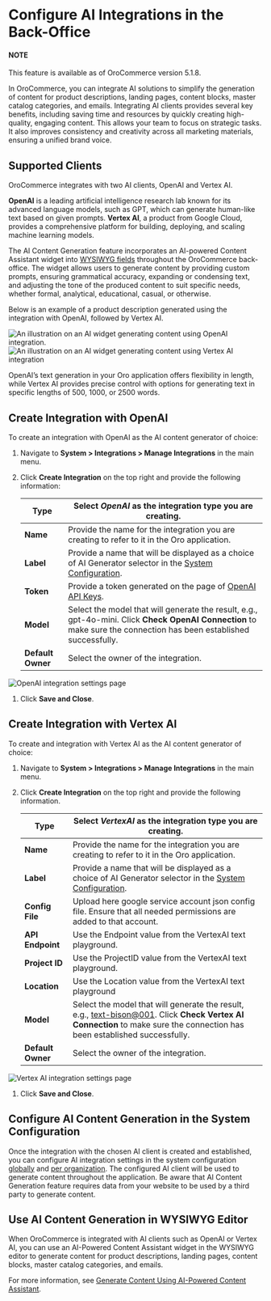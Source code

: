 <a id="user-guide-ai-integrations"></a>

# Configure AI Integrations in the Back-Office

#### NOTE
This feature is available as of OroCommerce version 5.1.8.

In OroCommerce, you can integrate AI solutions to simplify the generation of content for product descriptions, landing pages, content blocks, master catalog categories, and emails. Integrating AI clients provides several key benefits, including saving time and resources by quickly creating high-quality, engaging content. This allows your team to focus on strategic tasks. It also improves consistency and creativity across all marketing materials, ensuring a unified brand voice.

## Supported Clients

OroCommerce integrates with two AI clients, OpenAI and Vertex AI.

**OpenAI** is a leading artificial intelligence research lab known for its advanced language models, such as GPT, which can generate human-like text based on given prompts. **Vertex AI**, a product from Google Cloud, provides a comprehensive platform for building, deploying, and scaling machine learning models.

The AI Content Generation feature incorporates an AI-powered Content Assistant widget into [WYSIWYG fields](../../../../concept-guides/content-management/wysiwyg.md#getting-started-wysiwyg-editor-field-ai) throughout the OroCommerce back-office. The widget allows users to generate content by providing custom prompts, ensuring grammatical accuracy, expanding or condensing text, and adjusting the tone of the produced content to suit specific needs, whether formal, analytical, educational, casual, or otherwise.

Below is an example of a product description generated using the integration with OpenAI, followed by Vertex AI.

![An illustration on an AI widget generating content using OpenAI integration.](user/img/system/integrations/ai/ai-widget-example.png)![An illustration on an AI widget generating content using Vertex AI integration](user/img/system/integrations/ai/vertex-widget-example.png)

OpenAI’s text generation in your Oro application offers flexibility in length, while Vertex AI provides precise control with options for generating text in specific lengths of 500, 1000, or 2500 words.

## Create Integration with OpenAI

To create an integration with OpenAI as the AI content generator of choice:

1. Navigate to **System > Integrations > Manage Integrations** in the main menu.
2. Click **Create Integration** on the top right and provide the following information:

   | **Type**          | Select *OpenAI* as the integration type you are creating.                                                                                                                                                     |
   |-------------------|---------------------------------------------------------------------------------------------------------------------------------------------------------------------------------------------------------------|
   | **Name**          | Provide the name for the integration you are creating to refer to it in the Oro application.                                                                                                                  |
   | **Label**         | Provide a name that will be displayed as a choice of AI Generator selector in the [System Configuration](../../configuration/system/integrations/ai-settings.md#admin-configuration-ai-integration-settings). |
   | **Token**         | Provide a token generated on the page of <a href="https://platform.openai.com/account/api-keys" target="_blank">OpenAI API Keys</a>.                                                                          |
   | **Model**         | Select the model that will generate the result, e.g., gpt-4o-mini. Click **Check OpenAI Connection** to make sure the connection has been established successfully.                                           |
   | **Default Owner** | Select the owner of the integration.                                                                                                                                                                          |

![OpenAI integration settings page](user/img/system/integrations/ai/open-ai.png)
1. Click **Save and Close**.

## Create Integration with Vertex AI

To create and integration with Vertex AI as the AI content generator of choice:

1. Navigate to **System > Integrations > Manage Integrations** in the main menu.
2. Click **Create Integration** on the top right and provide the following information.

   | **Type**          | Select *VertexAI* as the integration type you are creating.                                                                                                                                                   |
   |-------------------|---------------------------------------------------------------------------------------------------------------------------------------------------------------------------------------------------------------|
   | **Name**          | Provide the name for the integration you are creating to refer to it in the Oro application.                                                                                                                  |
   | **Label**         | Provide a name that will be displayed as a choice of AI Generator selector in the [System Configuration](../../configuration/system/integrations/ai-settings.md#admin-configuration-ai-integration-settings). |
   | **Config File**   | Upload here google service account json config file. Ensure that all needed permissions are added to that account.                                                                                            |
   | **API Endpoint**  | Use the Endpoint value from the VertexAI text playground.                                                                                                                                                     |
   | **Project ID**    | Use the ProjectID value from the VertexAI text playground.                                                                                                                                                    |
   | **Location**      | Use the Location value from the VertexAI text playground                                                                                                                                                      |
   | **Model**         | Select the model that will generate the result, e.g., [text-bison@001](mailto:text-bison@001). Click **Check Vertex AI Connection** to make sure the connection has been established successfully.            |
   | **Default Owner** | Select the owner of the integration.                                                                                                                                                                          |

![Vertex AI integration settings page](user/img/system/integrations/ai/vertex-ai.png)
1. Click **Save and Close**.

## Configure AI Content Generation in the System Configuration

Once the integration with the chosen AI client is created and established, you can configure AI integration settings in the system configuration [globally](../../configuration/system/integrations/ai-settings.md#admin-configuration-ai-integration-settings) and [per organization](../../user-management/organizations/org-configuration/general-setup-org/integrations/organization-ai-settings.md#organization-ai-settings). The configured AI client will be used to generate content throughout the application. Be aware that AI Content Generation feature requires data from your website to be used by a third party to generate content.

## Use AI Content Generation in WYSIWYG Editor

When OroCommerce is integrated with AI clients such as OpenAI or Vertex AI, you can use an AI-Powered Content Assistant widget in the WYSIWYG editor to generate content for product descriptions, landing pages, content blocks, master catalog categories, and emails.

For more information, see [Generate Content Using AI-Powered Content Assistant](../../../../concept-guides/content-management/wysiwyg.md#getting-started-wysiwyg-editor-field-ai).
